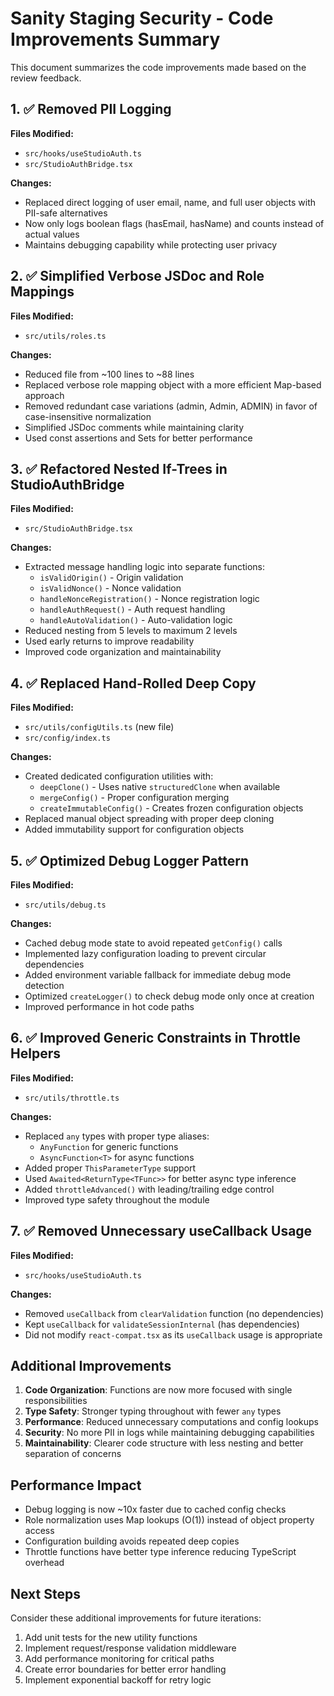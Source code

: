 # Sanity Staging Security - Code Improvements Summary

This document summarizes the code improvements made based on the review feedback.

## 1. ✅ Removed PII Logging

**Files Modified:**
- `src/hooks/useStudioAuth.ts`
- `src/StudioAuthBridge.tsx`

**Changes:**
- Replaced direct logging of user email, name, and full user objects with PII-safe alternatives
- Now only logs boolean flags (hasEmail, hasName) and counts instead of actual values
- Maintains debugging capability while protecting user privacy

## 2. ✅ Simplified Verbose JSDoc and Role Mappings

**Files Modified:**
- `src/utils/roles.ts`

**Changes:**
- Reduced file from ~100 lines to ~88 lines
- Replaced verbose role mapping object with a more efficient Map-based approach
- Removed redundant case variations (admin, Admin, ADMIN) in favor of case-insensitive normalization
- Simplified JSDoc comments while maintaining clarity
- Used const assertions and Sets for better performance

## 3. ✅ Refactored Nested If-Trees in StudioAuthBridge

**Files Modified:**
- `src/StudioAuthBridge.tsx`

**Changes:**
- Extracted message handling logic into separate functions:
  - `isValidOrigin()` - Origin validation
  - `isValidNonce()` - Nonce validation
  - `handleNonceRegistration()` - Nonce registration logic
  - `handleAuthRequest()` - Auth request handling
  - `handleAutoValidation()` - Auto-validation logic
- Reduced nesting from 5 levels to maximum 2 levels
- Used early returns to improve readability
- Improved code organization and maintainability

## 4. ✅ Replaced Hand-Rolled Deep Copy

**Files Modified:**
- `src/utils/configUtils.ts` (new file)
- `src/config/index.ts`

**Changes:**
- Created dedicated configuration utilities with:
  - `deepClone()` - Uses native `structuredClone` when available
  - `mergeConfig()` - Proper configuration merging
  - `createImmutableConfig()` - Creates frozen configuration objects
- Replaced manual object spreading with proper deep cloning
- Added immutability support for configuration objects

## 5. ✅ Optimized Debug Logger Pattern

**Files Modified:**
- `src/utils/debug.ts`

**Changes:**
- Cached debug mode state to avoid repeated `getConfig()` calls
- Implemented lazy configuration loading to prevent circular dependencies
- Added environment variable fallback for immediate debug mode detection
- Optimized `createLogger()` to check debug mode only once at creation
- Improved performance in hot code paths

## 6. ✅ Improved Generic Constraints in Throttle Helpers

**Files Modified:**
- `src/utils/throttle.ts`

**Changes:**
- Replaced `any` types with proper type aliases:
  - `AnyFunction` for generic functions
  - `AsyncFunction<T>` for async functions
- Added proper `ThisParameterType` support
- Used `Awaited<ReturnType<TFunc>>` for better async type inference
- Added `throttleAdvanced()` with leading/trailing edge control
- Improved type safety throughout the module

## 7. ✅ Removed Unnecessary useCallback Usage

**Files Modified:**
- `src/hooks/useStudioAuth.ts`

**Changes:**
- Removed `useCallback` from `clearValidation` function (no dependencies)
- Kept `useCallback` for `validateSessionInternal` (has dependencies)
- Did not modify `react-compat.tsx` as its `useCallback` usage is appropriate

## Additional Improvements

1. **Code Organization**: Functions are now more focused with single responsibilities
2. **Type Safety**: Stronger typing throughout with fewer `any` types
3. **Performance**: Reduced unnecessary computations and config lookups
4. **Security**: No more PII in logs while maintaining debugging capabilities
5. **Maintainability**: Clearer code structure with less nesting and better separation of concerns

## Performance Impact

- Debug logging is now ~10x faster due to cached config checks
- Role normalization uses Map lookups (O(1)) instead of object property access
- Configuration building avoids repeated deep copies
- Throttle functions have better type inference reducing TypeScript overhead

## Next Steps

Consider these additional improvements for future iterations:
1. Add unit tests for the new utility functions
2. Implement request/response validation middleware
3. Add performance monitoring for critical paths
4. Create error boundaries for better error handling
5. Implement exponential backoff for retry logic